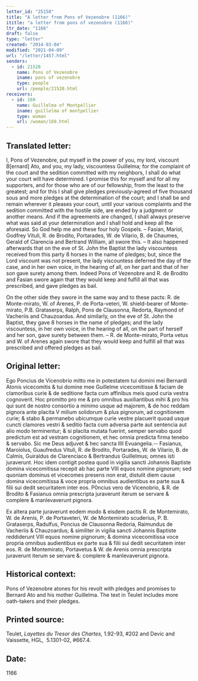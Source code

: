 ```yaml
---
letter_id: "25158"
title: "A letter from Pons of Vezenobre (1166)"
ititle: "a letter from pons of vezenobre (1166)"
ltr_date: "1166"
draft: false
type: "letter"
created: "2014-03-04"
modified: "2021-04-09"
url: "/letter/1457.html"
senders:
  - id: 21520
    name: Pons of Vezenobre
    iname: pons of vezenobre
    type: people
    url: /people/21520.html
receivers:
  - id: 169
    name: Guillelma of Montpellier
    iname: guillelma of montpellier
    type: woman
    url: /woman/169.html
---
```

<h2> Translated letter:</h2>I, Pons of Vezenobre, put myself in the power of you, my lord, viscount B[ernard] Ato, and you, my lady, viscountess Guillelma; for the complaint of the court and the sedition committed with my neighbors, I shall do what your court will have determined.  I promise this for myself and for all my supporters, and for those who are of our fellowship, from the least to the greatest; and for this I shall give pledges previously-agreed of five thousand sous and more pledges at the determination of the court; and I shall be and remain wherever it pleases your court, until your various complaints and the sedition committed with the hostile side, are ended by a judgment or another means.  And if the agreements are changed, I shall always preserve what was said at your determination and I shall hold and keep all the aforesaid.  So God help me and these four holy Gospels. – Fasian, Mariol, Godfrey Vituli, R. de Brodito, Portarades, W. de Vilario, B. de Chaumes, Gerald of Clarencia and Bertrand William, all swore this. – It also happened afterwards that on the eve of St. John the Baptist the lady viscountess received from this party 8 horses in the name of pledges; but, since the Lord viscount was not present, the lady viscountess deferred the day of the case, and in her own voice, in the hearing of all, on her part and that of her son gave surety among them.  Indeed Pons of Vezenobre and R. de Brodito and Fasian swore again that they would keep and fulfill all that was prescribed, and gave pledges as bail.

On the other side they swore in the same way and to these pacts:  R. de Monte-mirato, W. of Arenes, P. de Porta-veteri, W. shield-bearer of Monte-mirato, P.B. Grataserps, Ralph, Pons de Clausonna, Redorta, Raymond of Vacheriis and Chauzoardus.  And similarly, on the eve of St. John the Baptist,  they gave 8 horses in the name of pledges; and the lady viscountess, in her own voice, in the hearing of all, on the part of herself and her son, gave surety between them.  – R. de Monte-mirato, Porta vetus and W. of Arenes again swore that they would keep and fulfill all that was prescribed and offered pledges as bail.


<h2 class="mt-4"> Original letter:</h2>Ego Poncius de Vicenobrio mitto me in potestatem tui domini mei Bernardi Atonis vicecomitis & tui domine mee Guillelme vicecomitisse & faciam de clamoribus curie & de seditione facta cum affinibus meis quod curia vestra cognoverit. Hoc promitto pro me & pro omnibus auxiliantibus mihi & pro his qui sunt de nostro consortio a minimo usque ad majorem, & de hoc reddam pignora ante placita V milium solidorum & plus pignorum, ad cognitionem curie; & stabo & permanebo ubicumque curie vestre placuerit quoad usque cuncti clamores vestri & seditio facta cum adversa parte aut sentencia aut alio modo terminentur; & si placita mutata fuerint, semper servabo quod predictum est ad vestram cognitionem, et hec omnia predicta firma tenebo & servabo.  Sic me Deus adjuvet & hec sancta IIII Evuangelia.--  Fasianus, Maroiolus, Guaufredus Vituli, R. de Brodito, Portarades, W. de Vilario, B. de Calmis, Guiraldus de Clarenciaco & Bertrandus Guillelmus; omnes isti juraverunt.  Hoc  idem contigit postea quod in vigilia sancti Johannis Baptiste domina vicecomitissa recepit ab hac parte VIII equos nomine pignorum; sed quoniam dominus et vicecomes presens non erat, distulit diem cause domina vicecomitissa & voce propria omnibus audientibus ex parte sua & filii sui dedit securitatem inter eos. P0ncius vero de Vicenobrio, & R. de Brodito & Fasianus omnia prescripta juraverunt iterum se servare & complere & manlevaverunt pignora.

Ex altera parte juraverunt eodem modo & eisdem pactis R. de Montemirato, W. de Arenis, P. de Portaveteri, W. de Montemirato scuderius, P. B. Grataserps, Radulfus, Poncius de Clausonna Redoria, Raimundus de Vacheriis & Chauzoardus; & similiter in vigilia sancti Johannis Baptiste reddiderunt VIII equos nomine pignorum; & domina vicecomitissa voce propria omnibus audientibus ex parte sua & filii sui dedit securitatem inter eos. R. de Montemirato, Portavetus & W. de Arenis omnia prescripta juraverunt iterum se servare &: complere & manlevaverunt pignora.




<h2 class="mt-4"> Historical context:</h2>Pons of Vezenobre atones for his revolt with pledges and promises to Bernard Ato and his mother Guillelma.  The text in Teulet includes more oath-takers and their pledges.
<h2 class="mt-4"> Printed source:</h2><p>Teulet, <em>Layettes du Tresor des Chartes,</em> 1.92-93, #202 and Devic and Vaissette, HGL, &nbsp;5.1301-02, #667.4.</p><h2 class="mt-4"> Date:</h2>1166